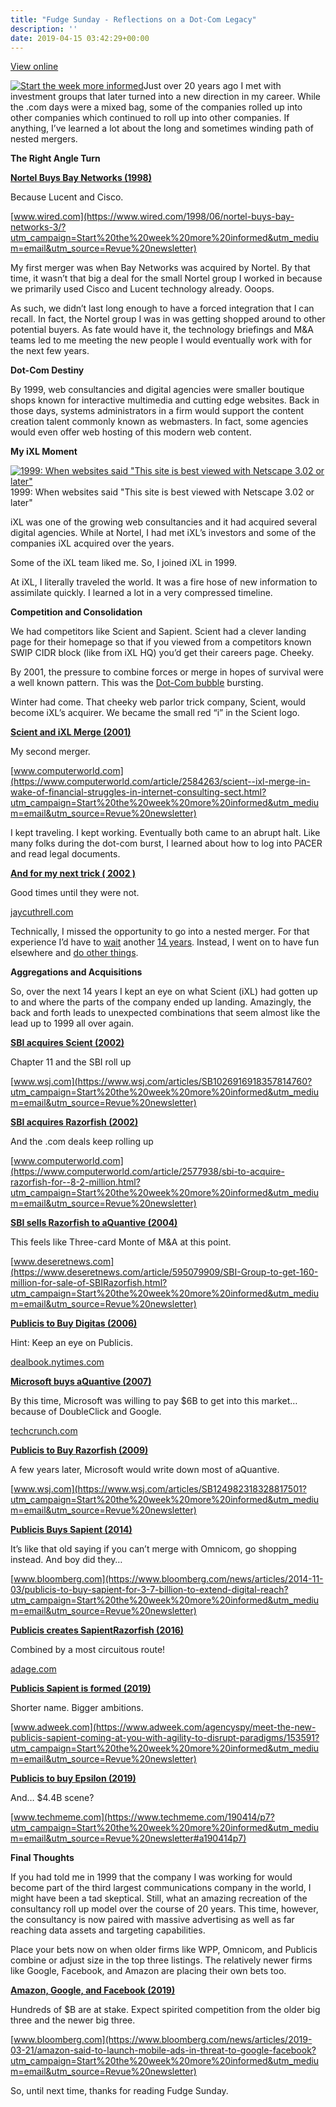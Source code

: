 ```yaml
---
title: "Fudge Sunday - Reflections on a Dot-Com Legacy"
description: ''
date: 2019-04-15 03:42:29+00:00
---
```


[View online](https://sunday.fudge.org/issues/fudge-sunday-reflections-on-a-dot-com-legacy-171926?utm_campaign=Issue&utm_content=view_in_browser&utm_medium=email&utm_source=Start+the+week+more+informed)

[![Start the week more informed](https://cuthrell.com/favicon.png "Start the week more informed")](https://cuthrell.com/favicon.png)Just over 20 years ago I met with investment groups that later turned into a new direction in my career. While the .com days were a mixed bag, some of the companies rolled up into other companies which continued to roll up into other companies. If anything, I’ve learned a lot about the long and sometimes winding path of nested mergers.

 **The Right Angle Turn**

**[Nortel Buys Bay Networks (1998)](https://www.wired.com/1998/06/nortel-buys-bay-networks-3/?utm_campaign=Start%20the%20week%20more%20informed&utm_medium=email&utm_source=Revue%20newsletter)**

Because Lucent and Cisco.

[www.wired.com](https://www.wired.com/1998/06/nortel-buys-bay-networks-3/?utm_campaign=Start%20the%20week%20more%20informed&utm_medium=email&utm_source=Revue%20newsletter)

My first merger was when Bay Networks was acquired by Nortel. By that time, it wasn’t that big a deal for the small Nortel group I worked in because we primarily used Cisco and Lucent technology already. Ooops.

As such, we didn’t last long enough to have a forced integration that I can recall. In fact, the Nortel group I was in was getting shopped around to other potential buyers. As fate would have it, the technology briefings and M&A teams led to me meeting the new people I would eventually work with for the next few years.

 **Dot-Com Destiny**

By 1999, web consultancies and digital agencies were smaller boutique shops known for interactive multimedia and cutting edge websites. Back in those days, systems administrators in a firm would support the content creation talent commonly known as webmasters. In fact, some agencies would even offer web hosting of this modern web content.

 **My iXL Moment**

[![1999: When websites said "This site is best viewed with Netscape 3.02 or later"](https://cuthrell.com/favicon.png "1999: When websites said \"This site is best viewed with Netscape 3.02 or later\"")](https://cuthrell.com/favicon.png)1999: When websites said "This site is best viewed with Netscape 3.02 or later"

iXL was one of the growing web consultancies and it had acquired several digital agencies. While at Nortel, I had met iXL’s investors and some of the companies iXL acquired over the years.

Some of the iXL team liked me. So, I joined iXL in 1999.

At iXL, I literally traveled the world. It was a fire hose of new information to assimilate quickly. I learned a lot in a very compressed timeline.

 **Competition and Consolidation**

We had competitors like Scient and Sapient. Scient had a clever landing page for their homepage so that if you viewed from a competitors known SWIP CIDR block (like from iXL HQ) you’d get their careers page. Cheeky.

By 2001, the pressure to combine forces or merge in hopes of survival were a well known pattern. This was the [Dot-Com bubble](https://en.wikipedia.org/wiki/Dot-com_bubble?utm_campaign=Start%20the%20week%20more%20informed&utm_medium=email&utm_source=Revue%20newsletter) bursting.

Winter had come. That cheeky web parlor trick company, Scient, would become iXL’s acquirer. We became the small red “i” in the Scient logo.

**[Scient and iXL Merge (2001)](https://www.computerworld.com/article/2584263/scient--ixl-merge-in-wake-of-financial-struggles-in-internet-consulting-sect.html?utm_campaign=Start%20the%20week%20more%20informed&utm_medium=email&utm_source=Revue%20newsletter)**

My second merger.

[www.computerworld.com](https://www.computerworld.com/article/2584263/scient--ixl-merge-in-wake-of-financial-struggles-in-internet-consulting-sect.html?utm_campaign=Start%20the%20week%20more%20informed&utm_medium=email&utm_source=Revue%20newsletter)

I kept traveling. I kept working. Eventually both came to an abrupt halt. Like many folks during the dot-com burst, I learned about how to log into PACER and read legal documents.

**[And for my next trick ( 2002 )](https://jaycuthrell.com/and-for-my-next-trick/?utm_campaign=Start%20the%20week%20more%20informed&utm_medium=email&utm_source=Revue%20newsletter)**

Good times until they were not.

[jaycuthrell.com](https://jaycuthrell.com/and-for-my-next-trick/?utm_campaign=Start%20the%20week%20more%20informed&utm_medium=email&utm_source=Revue%20newsletter)

Technically, I missed the opportunity to go into a nested merger. For that experience I’d have to [wait](https://jaycuthrell.com/emc-converged-platforms/?utm_campaign=Start%20the%20week%20more%20informed&utm_medium=email&utm_source=Revue%20newsletter) another [14 years](https://jaycuthrell.com/dell-emc-converged-platforms-and-solutions/?utm_campaign=Start%20the%20week%20more%20informed&utm_medium=email&utm_source=Revue%20newsletter). Instead, I went on to have fun elsewhere and [do other things](https://jaycuthrell.com/resume/?utm_campaign=Start%20the%20week%20more%20informed&utm_medium=email&utm_source=Revue%20newsletter).

 **Aggregations and Acquisitions**

So, over the next 14 years I kept an eye on what Scient (iXL) had gotten up to and where the parts of the company ended up landing. Amazingly, the back and forth leads to unexpected combinations that seem almost like the lead up to 1999 all over again.

**[SBI acquires Scient (2002)](https://www.wsj.com/articles/SB1026916918357814760?utm_campaign=Start%20the%20week%20more%20informed&utm_medium=email&utm_source=Revue%20newsletter)**

Chapter 11 and the SBI roll up

[www.wsj.com](https://www.wsj.com/articles/SB1026916918357814760?utm_campaign=Start%20the%20week%20more%20informed&utm_medium=email&utm_source=Revue%20newsletter)

**[SBI acquires Razorfish (2002)](https://www.computerworld.com/article/2577938/sbi-to-acquire-razorfish-for--8-2-million.html?utm_campaign=Start%20the%20week%20more%20informed&utm_medium=email&utm_source=Revue%20newsletter)**

And the .com deals keep rolling up

[www.computerworld.com](https://www.computerworld.com/article/2577938/sbi-to-acquire-razorfish-for--8-2-million.html?utm_campaign=Start%20the%20week%20more%20informed&utm_medium=email&utm_source=Revue%20newsletter)

**[SBI sells Razorfish to aQuantive (2004)](https://www.deseretnews.com/article/595079909/SBI-Group-to-get-160-million-for-sale-of-SBIRazorfish.html?utm_campaign=Start%20the%20week%20more%20informed&utm_medium=email&utm_source=Revue%20newsletter)**

This feels like Three-card Monte of M&A at this point.

[www.deseretnews.com](https://www.deseretnews.com/article/595079909/SBI-Group-to-get-160-million-for-sale-of-SBIRazorfish.html?utm_campaign=Start%20the%20week%20more%20informed&utm_medium=email&utm_source=Revue%20newsletter)

**[Publicis to Buy Digitas (2006)](https://dealbook.nytimes.com/2006/12/20/publicis-to-buy-digitas-for-13-billion/?utm_campaign=Start%20the%20week%20more%20informed&utm_medium=email&utm_source=Revue%20newsletter)**

Hint: Keep an eye on Publicis.

[dealbook.nytimes.com](https://dealbook.nytimes.com/2006/12/20/publicis-to-buy-digitas-for-13-billion/?utm_campaign=Start%20the%20week%20more%20informed&utm_medium=email&utm_source=Revue%20newsletter)

**[Microsoft buys aQuantive (2007)](https://techcrunch.com/2007/05/18/microsoft-pays-6-billion-for-aquantive/?utm_campaign=Start%20the%20week%20more%20informed&utm_medium=email&utm_source=Revue%20newsletter)**

By this time, Microsoft was willing to pay $6B to get into this market… because of DoubleClick and Google.

[techcrunch.com](https://techcrunch.com/2007/05/18/microsoft-pays-6-billion-for-aquantive/?utm_campaign=Start%20the%20week%20more%20informed&utm_medium=email&utm_source=Revue%20newsletter)

**[Publicis to Buy Razorfish (2009)](https://www.wsj.com/articles/SB124982318328817501?utm_campaign=Start%20the%20week%20more%20informed&utm_medium=email&utm_source=Revue%20newsletter)**

A few years later, Microsoft would write down most of aQuantive.

[www.wsj.com](https://www.wsj.com/articles/SB124982318328817501?utm_campaign=Start%20the%20week%20more%20informed&utm_medium=email&utm_source=Revue%20newsletter)

**[Publicis Buys Sapient (2014)](https://www.bloomberg.com/news/articles/2014-11-03/publicis-to-buy-sapient-for-3-7-billion-to-extend-digital-reach?utm_campaign=Start%20the%20week%20more%20informed&utm_medium=email&utm_source=Revue%20newsletter)**

It’s like that old saying if you can’t merge with Omnicom, go shopping instead. And boy did they…

[www.bloomberg.com](https://www.bloomberg.com/news/articles/2014-11-03/publicis-to-buy-sapient-for-3-7-billion-to-extend-digital-reach?utm_campaign=Start%20the%20week%20more%20informed&utm_medium=email&utm_source=Revue%20newsletter)

**[Publicis creates SapientRazorfish (2016)](https://adage.com/article/agency-news/publicis-merges-sapientnitro-razorfish/306823?utm_campaign=Start%20the%20week%20more%20informed&utm_medium=email&utm_source=Revue%20newsletter)**

Combined by a most circuitous route!

[adage.com](https://adage.com/article/agency-news/publicis-merges-sapientnitro-razorfish/306823?utm_campaign=Start%20the%20week%20more%20informed&utm_medium=email&utm_source=Revue%20newsletter)

**[Publicis Sapient is formed (2019)](https://www.adweek.com/agencyspy/meet-the-new-publicis-sapient-coming-at-you-with-agility-to-disrupt-paradigms/153591?utm_campaign=Start%20the%20week%20more%20informed&utm_medium=email&utm_source=Revue%20newsletter)**

Shorter name. Bigger ambitions.

[www.adweek.com](https://www.adweek.com/agencyspy/meet-the-new-publicis-sapient-coming-at-you-with-agility-to-disrupt-paradigms/153591?utm_campaign=Start%20the%20week%20more%20informed&utm_medium=email&utm_source=Revue%20newsletter)

**[Publicis to buy Epsilon (2019)](https://www.techmeme.com/190414/p7?utm_campaign=Start%20the%20week%20more%20informed&utm_medium=email&utm_source=Revue%20newsletter#a190414p7)**

And… $4.4B scene?

[www.techmeme.com](https://www.techmeme.com/190414/p7?utm_campaign=Start%20the%20week%20more%20informed&utm_medium=email&utm_source=Revue%20newsletter#a190414p7)

 **Final Thoughts**

If you had told me in 1999 that the company I was working for would become part of the third largest communications company in the world, I might have been a tad skeptical. Still, what an amazing recreation of the consultancy roll up model over the course of 20 years. This time, however, the consultancy is now paired with massive advertising as well as far reaching data assets and targeting capabilities.

Place your bets now on when older firms like WPP, Omnicom, and Publicis combine or adjust size in the top three listings. The relatively newer firms like Google, Facebook, and Amazon are placing their own bets too.

**[Amazon, Google, and Facebook (2019)](https://www.bloomberg.com/news/articles/2019-03-21/amazon-said-to-launch-mobile-ads-in-threat-to-google-facebook?utm_campaign=Start%20the%20week%20more%20informed&utm_medium=email&utm_source=Revue%20newsletter)**

Hundreds of $B are at stake. Expect spirited competition from the older big three and the newer big three.

[www.bloomberg.com](https://www.bloomberg.com/news/articles/2019-03-21/amazon-said-to-launch-mobile-ads-in-threat-to-google-facebook?utm_campaign=Start%20the%20week%20more%20informed&utm_medium=email&utm_source=Revue%20newsletter)

So, until next time, thanks for reading Fudge Sunday.









